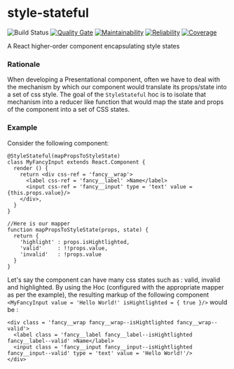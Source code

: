 # style-stateful
![Build Status](https://www.travis-ci.org/yassine/style-stateful.svg?branch=master)
[![Quality Gate](https://sonarcloud.io/api/project_badges/measure?metric=alert_status&project=com.github.yassine%3Astyle-stateful)](https://sonarcloud.io/dashboard/index/com.github.yassine:style-stateful)
[![Maintainability](https://sonarcloud.io/api/project_badges/measure?metric=sqale_rating&project=com.github.yassine%3Astyle-stateful)](https://sonarcloud.io/dashboard/index/com.github.yassine:style-stateful)
[![Reliability](https://sonarcloud.io/api/project_badges/measure?metric=reliability_rating&project=com.github.yassine%3Astyle-stateful)](https://sonarcloud.io/dashboard/index/com.github.yassine:style-stateful)
[![Coverage](https://sonarcloud.io/api/project_badges/measure?metric=coverage&project=com.github.yassine%3Astyle-stateful)](https://sonarcloud.io/dashboard/index/com.github.yassine:style-stateful)

A React higher-order component encapsulating style states

### Rationale

When developing a Presentational component, often we have to deal with the mechanism by which
our component would translate its props/state into a set of css style. The goal of the 
``StyleStateful`` hoc is to isolate that mechanism into a reducer like function that would map
the state and props of the component into a set of CSS states.

### Example
Consider the following component:
```
@StyleStateful(mapPropsToStyleState)
class MyFancyInput extends React.Component {
  render () {
    return <div css-ref = 'fancy__wrap'>
      <label css-ref = 'fancy__label' >Name</label>
      <input css-ref = 'fancy__input' type = 'text' value = {this.props.value}/>
    </div>,
  }
}

//Here is our mapper
function mapPropsToStyleState(props, state) {
  return {
    'highlight' : props.isHightlighted,
    'valid'     : !!props.value,
    'invalid'   : !props.value
  }
}

```
Let's say the component can have many css states such as : valid, invalid and highlighted.
By using the Hoc (configured with the appropriate mapper as per the example), the 
resulting markup of the following component 
``<MyFancyInput value = 'Hello World!' isHightlighted = { true }/>`` 
would be :
```
<div class = 'fancy__wrap fancy__wrap--isHightlighted fancy__wrap--valid'>
  <label class = 'fancy__label fancy__label--isHightlighted fancy__label--valid' >Name</label>
  <input class = 'fancy__input fancy__input--isHightlighted fancy__input--valid' type = 'text' value = 'Hello World!'/>
</div>
``` 
